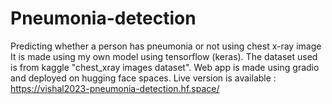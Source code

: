# Pneumonia-detection
Predicting whether a person has pneumonia or not using chest x-ray image
It is made using my own model using tensorflow (keras).
The dataset used is from kaggle "chest_xray images dataset".
Web app is made using gradio and deployed on hugging face spaces.
Live version is available : https://vishal2023-pneumonia-detection.hf.space/
